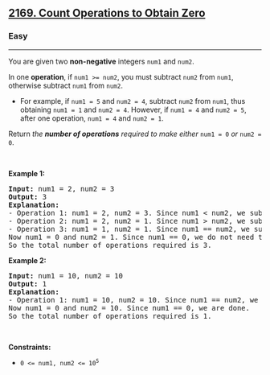 <h2><a href="https://leetcode.com/problems/count-operations-to-obtain-zero/">2169. Count Operations to Obtain Zero</a></h2><h3>Easy</h3><hr><div style="user-select: auto;"><p style="user-select: auto;">You are given two <strong style="user-select: auto;">non-negative</strong> integers <code style="user-select: auto;">num1</code> and <code style="user-select: auto;">num2</code>.</p>

<p style="user-select: auto;">In one <strong style="user-select: auto;">operation</strong>, if <code style="user-select: auto;">num1 &gt;= num2</code>, you must subtract <code style="user-select: auto;">num2</code> from <code style="user-select: auto;">num1</code>, otherwise subtract <code style="user-select: auto;">num1</code> from <code style="user-select: auto;">num2</code>.</p>

<ul style="user-select: auto;">
	<li style="user-select: auto;">For example, if <code style="user-select: auto;">num1 = 5</code> and <code style="user-select: auto;">num2 = 4</code>, subtract <code style="user-select: auto;">num2</code> from <code style="user-select: auto;">num1</code>, thus obtaining <code style="user-select: auto;">num1 = 1</code> and <code style="user-select: auto;">num2 = 4</code>. However, if <code style="user-select: auto;">num1 = 4</code> and <code style="user-select: auto;">num2 = 5</code>, after one operation, <code style="user-select: auto;">num1 = 4</code> and <code style="user-select: auto;">num2 = 1</code>.</li>
</ul>

<p style="user-select: auto;">Return <em style="user-select: auto;">the <strong style="user-select: auto;">number of operations</strong> required to make either</em> <code style="user-select: auto;">num1 = 0</code> <em style="user-select: auto;">or</em> <code style="user-select: auto;">num2 = 0</code>.</p>

<p style="user-select: auto;">&nbsp;</p>
<p style="user-select: auto;"><strong style="user-select: auto;">Example 1:</strong></p>

<pre style="position: relative; user-select: auto;"><strong style="user-select: auto;">Input:</strong> num1 = 2, num2 = 3
<strong style="user-select: auto;">Output:</strong> 3
<strong style="user-select: auto;">Explanation:</strong> 
- Operation 1: num1 = 2, num2 = 3. Since num1 &lt; num2, we subtract num1 from num2 and get num1 = 2, num2 = 3 - 2 = 1.
- Operation 2: num1 = 2, num2 = 1. Since num1 &gt; num2, we subtract num2 from num1.
- Operation 3: num1 = 1, num2 = 1. Since num1 == num2, we subtract num2 from num1.
Now num1 = 0 and num2 = 1. Since num1 == 0, we do not need to perform any further operations.
So the total number of operations required is 3.
<div class="open_grepper_editor" title="Edit &amp; Save To Grepper" style="user-select: auto;"></div></pre>

<p style="user-select: auto;"><strong style="user-select: auto;">Example 2:</strong></p>

<pre style="position: relative; user-select: auto;"><strong style="user-select: auto;">Input:</strong> num1 = 10, num2 = 10
<strong style="user-select: auto;">Output:</strong> 1
<strong style="user-select: auto;">Explanation:</strong> 
- Operation 1: num1 = 10, num2 = 10. Since num1 == num2, we subtract num2 from num1 and get num1 = 10 - 10 = 0.
Now num1 = 0 and num2 = 10. Since num1 == 0, we are done.
So the total number of operations required is 1.
<div class="open_grepper_editor" title="Edit &amp; Save To Grepper" style="user-select: auto;"></div></pre>

<p style="user-select: auto;">&nbsp;</p>
<p style="user-select: auto;"><strong style="user-select: auto;">Constraints:</strong></p>

<ul style="user-select: auto;">
	<li style="user-select: auto;"><code style="user-select: auto;">0 &lt;= num1, num2 &lt;= 10<sup style="user-select: auto;">5</sup></code></li>
</ul>
</div>